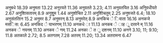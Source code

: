 अनुबधे 18.39 अनुमता 13.22 अनुरयते 11.36 अनुवतते 3.23; 4.11 अनुवतयित 3.16 अनुिवधीयते 2.67 अनुशािसतारम् 8.9 अनुशुुम 1.44 अनुशोचित 2.11 अनुशोिचतुम् 2.25 अनुषजते 6.4; 18.10 अनुसंततािन 15.2 अनुमर 8.7 अनुमरन् 8.13 अनुमरेत् 8.9 अनकिच े िवाता 16.16 अनकजे मसंिस: 6.45 अनकिद े याभरणम् 11.10 अनकधे ा 11.13 अनकब े ाह ू दरवने म् 11.16 अनकव े नयनम् 11.10 अनकव े णम् 11.24 अनका े त ु दशनम् 11.10 अनने 3.10, 11; 9.10; 11.8 अतकाले 2.72; 8.5 अतगतम् 7.28 अतरम् 11.20; 13.34 अतरामना 6.47